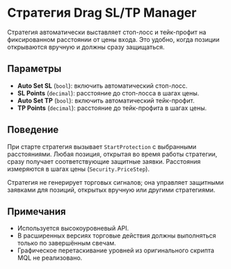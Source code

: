 # Стратегия Drag SL/TP Manager

Стратегия автоматически выставляет стоп-лосс и тейк-профит на фиксированном расстоянии от цены входа. Это удобно, когда позиции открываются вручную и должны сразу защищаться.

## Параметры

- **Auto Set SL** (`bool`): включить автоматический стоп-лосс.
- **SL Points** (`decimal`): расстояние до стоп-лосса в шагах цены.
- **Auto Set TP** (`bool`): включить автоматический тейк-профит.
- **TP Points** (`decimal`): расстояние до тейк-профита в шагах цены.

## Поведение

При старте стратегия вызывает `StartProtection` с выбранными расстояниями. Любая позиция, открытая во время работы стратегии, сразу получает соответствующие защитные заявки. Расстояния измеряются в шагах цены (`Security.PriceStep`).

Стратегия не генерирует торговых сигналов; она управляет защитными заявками для позиций, открытых вручную или другими стратегиями.

## Примечания

- Используется высокоуровневый API.
- В расширенных версиях торговые действия должны выполняться только по завершённым свечам.
- Графическое перетаскивание уровней из оригинального скрипта MQL не реализовано.
